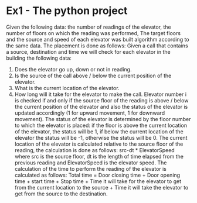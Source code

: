 # Ex1 - The python project 

Given the following data: the number of readings of the elevator, the number of floors on which the reading was performed,
The target floors and the source and speed of each elevator was built algorithm according to the same data.
The placement is done as follows:
Given a call that contains a source, destination and time we will check for each elevator in the building the following data:
1. Does the elevator go up, down or not in reading.
2. Is the source of the call above / below the current position of the elevator.
3. What is the current location of the elevator.
4. How long will it take for the elevator to make the call.
Elevator number i is checked if and only if the source floor of the reading is above / below the current position of the elevator and also the status of the elevator is updated accordingly (1 for upward movement, 1 for downward movement).
The status of the elevator is determined by the floor number to which the elevator is placed: if the floor is above the current location of the elevator, the status will be 1, if below the current location of the elevator the status will be -1, otherwise the status will be 0.
The current location of the elevator is calculated relative to the source floor of the reading, the calculation is done as follows: src-dt 
​​* ElevatorSpeed ​​where src is the source floor, dt is the length of time elapsed from the previous reading and ElevatorSpeed ​​is the elevator speed.
The calculation of the time to perform the reading of the elevator is calculated as follows:
Total time = Door closing time + Door opening time + start time + Stop time + Time it will take for the elevator to get from the current location to the source + Time it will take the elevator to get from the source to the destination.
